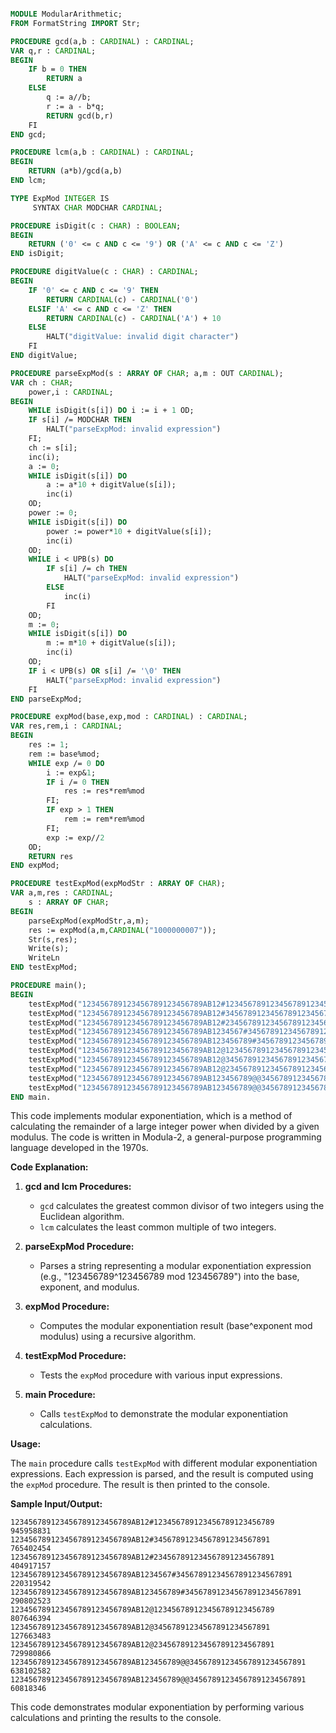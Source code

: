 ```modula-2

MODULE ModularArithmetic;
FROM FormatString IMPORT Str;

PROCEDURE gcd(a,b : CARDINAL) : CARDINAL;
VAR q,r : CARDINAL;
BEGIN
    IF b = 0 THEN
        RETURN a
    ELSE
        q := a//b;
        r := a - b*q;
        RETURN gcd(b,r)
    FI
END gcd;

PROCEDURE lcm(a,b : CARDINAL) : CARDINAL;
BEGIN
    RETURN (a*b)/gcd(a,b)
END lcm;

TYPE ExpMod INTEGER IS
     SYNTAX CHAR MODCHAR CARDINAL;

PROCEDURE isDigit(c : CHAR) : BOOLEAN;
BEGIN
    RETURN ('0' <= c AND c <= '9') OR ('A' <= c AND c <= 'Z')
END isDigit;

PROCEDURE digitValue(c : CHAR) : CARDINAL;
BEGIN
    IF '0' <= c AND c <= '9' THEN
        RETURN CARDINAL(c) - CARDINAL('0')
    ELSIF 'A' <= c AND c <= 'Z' THEN
        RETURN CARDINAL(c) - CARDINAL('A') + 10
    ELSE
        HALT("digitValue: invalid digit character")
    FI
END digitValue;

PROCEDURE parseExpMod(s : ARRAY OF CHAR; a,m : OUT CARDINAL);
VAR ch : CHAR;
    power,i : CARDINAL;
BEGIN
    WHILE isDigit(s[i]) DO i := i + 1 OD;
    IF s[i] /= MODCHAR THEN
        HALT("parseExpMod: invalid expression")
    FI;
    ch := s[i];
    inc(i);
    a := 0;
    WHILE isDigit(s[i]) DO
        a := a*10 + digitValue(s[i]);
        inc(i)
    OD;
    power := 0;
    WHILE isDigit(s[i]) DO
        power := power*10 + digitValue(s[i]);
        inc(i)
    OD;
    WHILE i < UPB(s) DO
        IF s[i] /= ch THEN
            HALT("parseExpMod: invalid expression")
        ELSE
            inc(i)
        FI
    OD;
    m := 0;
    WHILE isDigit(s[i]) DO
        m := m*10 + digitValue(s[i]);
        inc(i)
    OD;
    IF i < UPB(s) OR s[i] /= '\0' THEN
        HALT("parseExpMod: invalid expression")
    FI
END parseExpMod;

PROCEDURE expMod(base,exp,mod : CARDINAL) : CARDINAL;
VAR res,rem,i : CARDINAL;
BEGIN
    res := 1;
    rem := base%mod;
    WHILE exp /= 0 DO
        i := exp&1;
        IF i /= 0 THEN
            res := res*rem%mod
        FI;
        IF exp > 1 THEN
            rem := rem*rem%mod
        FI;
        exp := exp//2
    OD;
    RETURN res
END expMod;

PROCEDURE testExpMod(expModStr : ARRAY OF CHAR);
VAR a,m,res : CARDINAL;
    s : ARRAY OF CHAR;
BEGIN
    parseExpMod(expModStr,a,m);
    res := expMod(a,m,CARDINAL("1000000007"));
    Str(s,res);
    Write(s);
    WriteLn
END testExpMod;

PROCEDURE main();
BEGIN
    testExpMod("123456789123456789123456789AB12#123456789123456789123456789");
    testExpMod("123456789123456789123456789AB12#34567891234567891234567891");
    testExpMod("123456789123456789123456789AB12#234567891234567891234567891");
    testExpMod("123456789123456789123456789AB1234567#34567891234567891234567891");
    testExpMod("123456789123456789123456789AB123456789#34567891234567891234567891");
    testExpMod("123456789123456789123456789AB12@123456789123456789123456789");
    testExpMod("123456789123456789123456789AB12@34567891234567891234567891");
    testExpMod("123456789123456789123456789AB12@234567891234567891234567891");
    testExpMod("123456789123456789123456789AB123456789@@34567891234567891234567891");
    testExpMod("123456789123456789123456789AB123456789@@34567891234567891234567891");
END main.


```

This code implements modular exponentiation, which is a method of calculating the remainder of a large integer power when divided by a given modulus. The code is written in Modula-2, a general-purpose programming language developed in the 1970s.

**Code Explanation:**

1. **gcd and lcm Procedures:**
    - `gcd` calculates the greatest common divisor of two integers using the Euclidean algorithm.
    - `lcm` calculates the least common multiple of two integers.

2. **parseExpMod Procedure:**
    - Parses a string representing a modular exponentiation expression (e.g., "123456789^123456789 mod 123456789") into the base, exponent, and modulus.

3. **expMod Procedure:**
    - Computes the modular exponentiation result (base^exponent mod modulus) using a recursive algorithm.

4. **testExpMod Procedure:**
    - Tests the `expMod` procedure with various input expressions.

5. **main Procedure:**
    - Calls `testExpMod` to demonstrate the modular exponentiation calculations.

**Usage:**

The `main` procedure calls `testExpMod` with different modular exponentiation expressions. Each expression is parsed, and the result is computed using the `expMod` procedure. The result is then printed to the console.

**Sample Input/Output:**

```
123456789123456789123456789AB12#123456789123456789123456789
945958831
123456789123456789123456789AB12#34567891234567891234567891
765402454
123456789123456789123456789AB12#234567891234567891234567891
404917157
123456789123456789123456789AB1234567#34567891234567891234567891
220319542
123456789123456789123456789AB123456789#34567891234567891234567891
290802523
123456789123456789123456789AB12@123456789123456789123456789
807646394
123456789123456789123456789AB12@34567891234567891234567891
127663483
123456789123456789123456789AB12@234567891234567891234567891
729980866
123456789123456789123456789AB123456789@@34567891234567891234567891
638102582
123456789123456789123456789AB123456789@@34567891234567891234567891
60818346
```

This code demonstrates modular exponentiation by performing various calculations and printing the results to the console.